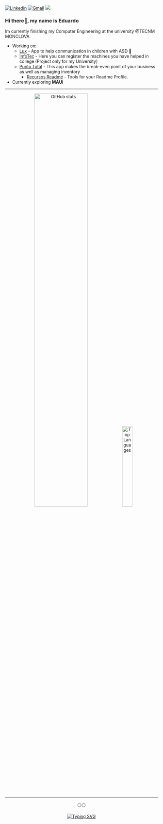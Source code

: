 [![Linkedin](https://img.shields.io/badge/-LinkedIn-blue?style=flat&logo=Linkedin&logoColor=white)](https://www.linkedin.com/in/eduardo-villalobos-089b76244/)
[![Gmail](https://img.shields.io/badge/-Gmail-c14438?style=flat&logo=Gmail&logoColor=white)](mailto:eduardoalejandro.v.mtz@gmail.com)
[![](https://komarev.com/ghpvc/?username=eduardomv2s&label=Profile%20views&color=0e75b6&style=flat)](mailto:eduardoalejandro.v.mtz@gmail.com)

### Hi there👋, my name is Eduardo 
Im currently finishing my Computer Engineering at the university @TECNM MONCLOVA 
* Working on:   
  * [Lux](https://github.com/eduardomv2/LUX-APP) - App to help communication in children with ASD 🌟
  * [InfoTec](https://github.com/eduardomv2/Infotec) - Here you can register the machines you have helped in college (Project only for my University) 
  * [Punto Total](https://github.com/eduardomv2/Punto-Total) - This app makes the break-even point of your business as well as managing inventory
    * [Recursos Readme](https://github.com/eduardomv2/eduardomv2/blob/main/Recursos.md) - Tools for your Readme Profile. 
* Currently exploring **MAUI** 

--------------------------

<div align="center">
  <img src="https://github-readme-stats-6y3q.vercel.app/api?username=eduardomv2&show_icons=true&theme=ligth" alt="GitHub stats" style="width: 59%">
  <img src="https://github-readme-stats-6y3q.vercel.app/api/top-langs/?username=eduardomv2&hide=javascript,html&theme=ligth" alt="Top Languages" style="width: 26%">  
<div/>
 
------------
⚪⚪

 [![Typing SVG](https://readme-typing-svg.demolab.com?font=Fira+Code&pause=1000&color=2CF77E&random=false&width=380&lines=Readme+Stats+that+no+one+reads..;Still+learning+.Net+Environment;What+else+should+I+say%3F)](https://git.io/typing-svg)




<!--
🟢Concursos y Experiencias:

<!--

🌟 Readme stats:
[![GitHub Streak](https://streak-stats.demolab.com?user=eduardomv2)](https://git.io/streak-stats)
[![Typing SVG](https://readme-typing-svg.demolab.com?font=Fira+Code&pause=1000&color=2CF77E&center=true&random=false&width=435&lines=Readme+Stats+that+no+one+reads;Still+learning+.Net+Enviroment+;oh!+you+still+here)](https://git.io/typing-svg)

[![Typing SVG](https://readme-typing-svg.demolab.com?font=Fira+Code&duration=3690&pause=500&color=19C84F&background=FF191900&vCenter=true&random=false&width=450&height=25&lines=still+learning+.NET+environment+%5E%5E;should+I+say+something+interesting%3F)](https://git.io/typing-svg)

ANOTTHER README STATS
[![GitHub Streak](https://streak-stats.demolab.com?user=eduardomv2)](https://git.io/streak-stats)

REPO EXAMPLE
[![Readme Card](https://github-readme-stats-rho-one-71.vercel.app/api/pin/?username=eduardomv2&repo=github-readme-stats)](https://github.com/eduardomv2/eduardomv2)
<!--
THEMES:
theme=dark#gh-dark-mode-only
dark
ligth

stats size:
style="width: 25%;"
style="width: 57%;"
------------

VERCEL:
github-readme-stats-rho-one-71.vercel.app/api?username=eduardomv2


// I am Eduardo Villalobos and I am currently finishing my Computer Engineering at the university!  

<img align="right" alt="img" src="https://github.com/eduardomv2/eduardomv2/assets/87501782/01e5bee7-1670-4a61-ae3e-641123ce962b" width="60%" height="auto" />

#### 🔭 Things I am currently working on: 
- Punto Total with C#
- Mobile Aplication with Dart 
- Personal Blog 

<!--
![Img](https://github.com/eduardomv2/eduardomv2/assets/87501782/01e5bee7-1670-4a61-ae3e-641123ce962b)

<!--
**eduardomv2/eduardomv2** is a ✨ _special_ ✨ repository because its `README.md` (this file) appears on your GitHub profile.

-->
